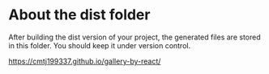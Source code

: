 # About the dist folder
After building the dist version of your project, the generated files are stored in this folder. You should keep it under version control.

https://cmtj199337.github.io/gallery-by-react/
